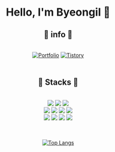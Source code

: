 <div align="center">
  
# Hello, I'm Byeongil 👋

## 🔗 info 🔗
<br />

<div>
<a href="https://www.notion.so/a9daf29540054eb491640f5d3b483e5a" target="_blank">
<img src=https://img.shields.io/badge/Portfolio-%23000000.svg?&style=for-the-badge&logo=firefox&logoColor=#FF7139 alt=Portfolio style="margin-bottom: 5px;" /></a>
<a href="https://rotomoo.tistory.com/" target="_blank">
<img src=https://img.shields.io/badge/Tistory-%2324292e.svg?&style=for-the-badge&logo=tvtime&logoColor=white alt=Tistory style="margin-bottom: 5px;" /></a>
<br />
<br />
</div>

## 🔧 Stacks 🔧
<br />

<div> 
<img src="https://img.shields.io/badge/JAVA-%23ED8B00.svg?style=flat-square&logo=java&logoColor=white"/>
<img src="https://img.shields.io/badge/SPRING-%236DB33F.svg?style=flat-square&logo=spring&logoColor=white"/>
<img src="https://img.shields.io/badge/JPA-59666C?style=flat-square&logo=Hibernate&logoColor=white" /><br>
<img src="https://img.shields.io/badge/Python-3670A0?style=flat-square&logo=python&logoColor=ffdd54"/>
<img src="https://img.shields.io/badge/Docker-2496ED?style=flat-square&logo=Docker&logoColor=white" />
<img src="https://img.shields.io/badge/Mysql-4479A1?style=flat-square&logo=MySQL&logoColor=white"/>
<img src="https://img.shields.io/badge/redis-%23DD0031.svg?logo=redis&logoColor=white"/><br>
<img src="https://img.shields.io/badge/HTML5-E34F26?style=flat-square&logo=HTML5&logoColor=white"/>
<img src="https://img.shields.io/badge/CSS3-1572B6?style=flat-square&logo=CSS3&logoColor=white"/>
<img src="https://img.shields.io/badge/Git-%23F05033.svg?style=flat-square&logo=git&logoColor=white"/>
<img src="https://img.shields.io/badge/Amazon AWS-232F3E?style=flat-square&logo=Amazon%20AWS&logoColor=white"/>
</div>

<br />
<br />
  
[![Top Langs](https://github-readme-stats.vercel.app/api/top-langs/?username=rotomoo&layout=compact)](https://github.com/rotomoo/github-readme-stats)

</div>
